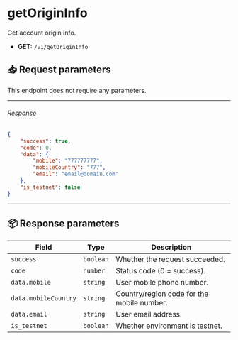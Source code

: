 # getOriginInfo

Get account origin info.

- **GET:** `/v1/getOriginInfo`

## 📥 Request parameters

This endpoint does not require any parameters.

---

###### Response

```json
{
    "success": true,
    "code": 0,
    "data": {
        "mobile": "777777777",
        "mobileCountry": "777",
        "email": "email@domain.com"
    },
    "is_testnet": false
}
```

---

## 📦 Response parameters

| **Field**              | **Type**   | **Description**                              |
|------------------------|------------|----------------------------------------------|
| `success`             | `boolean`  | Whether the request succeeded.               |
| `code`                | `number`   | Status code (0 = success).                   |
| `data.mobile`         | `string`   | User mobile phone number.                    |
| `data.mobileCountry`  | `string`   | Country/region code for the mobile number.   |
| `data.email`          | `string`   | User email address.                          |
| `is_testnet`          | `boolean`  | Whether environment is testnet.              |